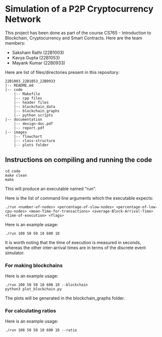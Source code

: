 # Simulation of a P2P Cryptocurrency Network
This project has been done as part of the course CS765 - Introduction to Blockchain, Cryptocurrency and Smart Contracts. Here are the team members:
- Saksham Rathi (22B1003)
- Kavya Gupta (22B1053)
- Mayank Kumar (22B0933)

Here are list of files/directories present in this repository:

```
22B1003_22B1053_22B0933
|-- README.md
|-- code
    |-- Makefile
    |-- cpp files
    |-- header files
    |-- blockchain_data
    |-- blockchain_graphs
    |-- python scripts
|-- documentation
    |-- design-doc.pdf
    |-- report.pdf
|-- images
    |-- flowchart
    |-- class-structure
    |-- plots folder
```

## Instructions on compiling and running the code
```
cd code
make clean
make
```
This will produce an executable named "run".

Here is the list of command line arguments which the executable expects:
```
./run <number-of-nodes> <percentage-of-slow-nodes> <percentage-of-low-cpu-nodes> <mean-Time-for-transactions> <average-Block-Arrival-Time> <time-of-execution> <flags> 
```

Here is an example usage:
```
./run 100 50 50 10 600 10
```

It is worth noting that the time of execution is measured in seconds, whereas the other inter-arrival times are in terms of the discrete event simulator. 

### For making blockchains
Here is an example usage:
```
./run 100 50 50 10 600 10 --blockchain
python3 plot_blockchain.py
```
The plots will be generated in the blockchain_graphs folder.

### For calculating ratios
Here is an example usage:
```
./run 100 50 50 10 600 10 --ratio
```
